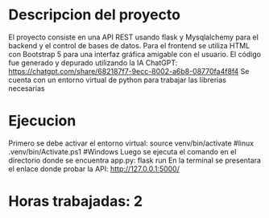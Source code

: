 # Descripcion del proyecto
El proyecto consiste en una API REST usando flask y Mysqlalchemy para el backend y el control de bases de datos. Para el frontend se utiliza HTML con Bootstrap 5 para una interfaz gráfica amigable con el usuario.
El código fue generado y depurado utilizando la IA ChatGPT: https://chatgpt.com/share/682187f7-9ecc-8002-a6b8-08770fa4f8f4
Se cuenta con un entorno virtual de python para trabajar las librerias necesarias
# Ejecucion
Primero se debe activar el entorno virtual:
source venv/bin/activate #linux
.venv/bin/Activate.ps1 #Windows
Luego se ejecuta el comando en el directorio donde se encuentra app.py:
flask run
En la terminal se presentara el enlace donde probar la API: http://127.0.0.1:5000/
# Horas trabajadas: 2
